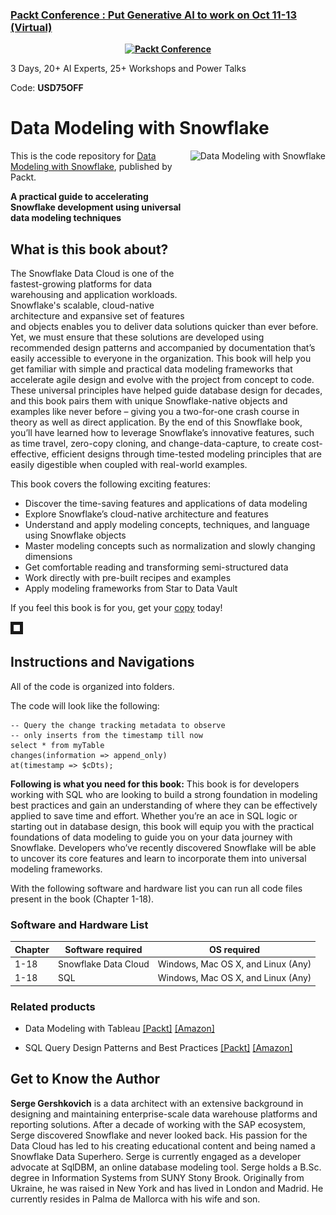 
### [Packt Conference : Put Generative AI to work on Oct 11-13 (Virtual)](https://packt.link/JGIEY)

<b><p align='center'>[![Packt Conference](https://hub.packtpub.com/wp-content/uploads/2023/08/put-generative-ai-to-work-packt.png)](https://packt.link/JGIEY)</p></b> 
3 Days, 20+ AI Experts, 25+ Workshops and Power Talks 

Code: <b>USD75OFF</b>

# Data Modeling with Snowflake

<a href="https://www.packtpub.com/product/data-modeling-with-snowflake/9781837634453"><img src="https://content.packt.com/B19467/cover_image_small.jpg" alt="Data Modeling with Snowflake" height="256px" align="right"></a>

This is the code repository for [Data Modeling with Snowflake](https://www.packtpub.com/product/data-modeling-with-snowflake/9781837634453), published by Packt.

**A practical guide to accelerating Snowflake development using universal data modeling techniques**

## What is this book about?
The Snowflake Data Cloud is one of the fastest-growing platforms for data warehousing and application workloads. Snowflake's scalable, cloud-native architecture and expansive set of features and objects enables you to deliver data solutions quicker than ever before.
Yet, we must ensure that these solutions are developed using recommended design patterns and accompanied by documentation that’s easily accessible to everyone in the organization.
This book will help you get familiar with simple and practical data modeling frameworks that accelerate agile design and evolve with the project from concept to code. These universal principles have helped guide database design for decades, and this book pairs them with unique Snowflake-native objects and examples like never before – giving you a two-for-one crash course in theory as well as direct application.
By the end of this Snowflake book, you’ll have learned how to leverage Snowflake’s innovative features, such as time travel, zero-copy cloning, and change-data-capture, to create cost-effective, efficient designs through time-tested modeling principles that are easily digestible when coupled with real-world examples.

This book covers the following exciting features: 
* Discover the time-saving features and applications of data modeling
* Explore Snowflake’s cloud-native architecture and features
* Understand and apply modeling concepts, techniques, and language using Snowflake objects
* Master modeling concepts such as normalization and slowly changing dimensions
* Get comfortable reading and transforming semi-structured data
* Work directly with pre-built recipes and examples
* Apply modeling frameworks from Star to Data Vault

If you feel this book is for you, get your [copy](https://www.amazon.com/Data-Modeling-Snowflake-accelerating-development/dp/1837634459) today!

<a href="https://www.packtpub.com/?utm_source=github&utm_medium=banner&utm_campaign=GitHubBanner"><img src="https://raw.githubusercontent.com/PacktPublishing/GitHub/master/GitHub.png" alt="https://www.packtpub.com/" border="5" /></a>

## Instructions and Navigations
All of the code is organized into folders.

The code will look like the following:
```
-- Query the change tracking metadata to observe
-- only inserts from the timestamp till now
select * from myTable
changes(information => append_only)
at(timestamp => $cDts);
```

**Following is what you need for this book:**
This book is for developers working with SQL who are looking to build a strong foundation in modeling best practices and gain an understanding of where they can be effectively applied to save time and effort. Whether you’re an ace in SQL logic or starting out in database design, this book will equip you with the practical foundations of data modeling to guide you on your data journey with Snowflake. Developers who’ve recently discovered Snowflake will be able to uncover its core features and learn to incorporate them into universal modeling frameworks.	

With the following software and hardware list you can run all code files present in the book (Chapter 1-18).

### Software and Hardware List

| Chapter  | Software required                                                                    | OS required                        |
| -------- | -------------------------------------------------------------------------------------| -----------------------------------|
|  1-18		  |   		Snowflake Data Cloud   | Windows, Mac OS X, and Linux (Any) |
| 1-18         |   			SQL																		  |        Windows, Mac OS X, and Linux (Any)                             |


### Related products <Other books you may enjoy>
* Data Modeling with Tableau [[Packt]](https://www.packtpub.com/product/data-modeling-with-tableau/9781803248028) [[Amazon]](https://www.amazon.in/Data-Modeling-Tableau-practical-building/dp/1803248025)

* SQL Query Design Patterns and Best Practices [[Packt]](https://www.packtpub.com/product/sql-query-design-patterns-and-best-practices/9781837633289) [[Amazon]](https://www.amazon.com/Query-Design-Patterns-Best-Practices/dp/1837633282)

## Get to Know the Author
**Serge Gershkovich** is a data architect with an extensive background in designing and maintaining enterprise-scale data warehouse platforms and reporting solutions.
After a decade of working with the SAP ecosystem, Serge discovered Snowflake and never looked back. His passion for the Data Cloud has led to his creating educational content and being named a Snowflake Data Superhero. Serge is currently engaged as a developer advocate at SqlDBM, an online database modeling tool.
Serge holds a B.Sc. degree in Information Systems from SUNY Stony Brook. Originally from Ukraine, he was raised in New York and has lived in London and Madrid.
He currently resides in Palma de Mallorca with his wife and son.


